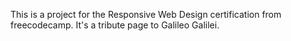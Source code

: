 This is a project for the Responsive Web Design certification from freecodecamp. It's a tribute page to Galileo Galilei.
